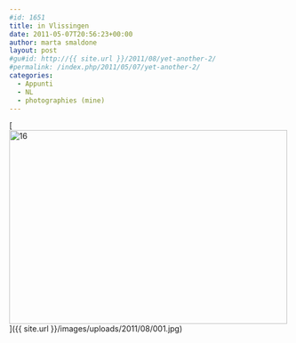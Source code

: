 ```yaml
---
#id: 1651
title: in Vlissingen
date: 2011-05-07T20:56:23+00:00
author: marta smaldone
layout: post
#gu#id: http://{{ site.url }}/2011/08/yet-another-2/
#permalink: /index.php/2011/05/07/yet-another-2/
categories:
  - Appunti
  - NL
  - photographies (mine)
---
```

[<img class="aligncenter wp-image-3781" src="{{ site.url }}/images/uploads/2011/05/16.jpg" alt="16" width="500" height="348" srcset="{{ site.url }}/images/uploads/2011/05/16.jpg 800w, {{ site.url }}/images/uploads/2011/05/16-300x209.jpg 300w, {{ site.url }}/images/uploads/2011/05/16-768x534.jpg 768w" sizes="(max-width: 500px) 100vw, 500px" />]({{ site.url }}/images/uploads/2011/08/001.jpg)